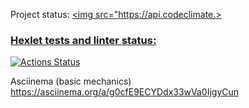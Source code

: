 

Project status:
<a href="https://codeclimate.com/github/dtarakanova/java-project-71/maintainability"><img src="https://api.codeclimate.>
<a href="https://github.com/dtarakanova/java-project-71/workflows/Java CI with Gradle/badge.svg">

### Hexlet tests and linter status:
[![Actions Status](https://github.com/dtarakanova/java-project-71/workflows/hexlet-check/badge.svg)](https://github.com/dtarakanova/java-project-71/actions)

Asciinema (basic mechanics)
https://asciinema.org/a/g0cfE9ECYDdx33wVa0IjgyCun

